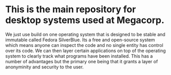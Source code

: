 # This is the main repository for desktop systems used at Megacorp.

We just use build on one operating system that is designed to be stable and immutable called Fedora SilverBlue.
Its a free and open-source system which means anyone can inspect the code and no single entity has control over its code.
We can then layer certain applications on top of the operating system to clearly track what programs have been installed.
This has a number of advantages but the primary one being that it grants a layer of anonyminity and security to the user.
